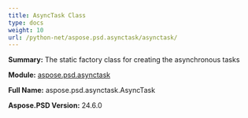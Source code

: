 ```yaml
---
title: AsyncTask Class
type: docs
weight: 10
url: /python-net/aspose.psd.asynctask/asynctask/
---
```


**Summary:** The static factory class for creating the asynchronous tasks

**Module:** [aspose.psd.asynctask](/psd/python-net/aspose.psd.asynctask/)

**Full Name:** aspose.psd.asynctask.AsyncTask

**Aspose.PSD Version:** 24.6.0



